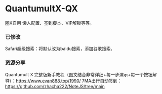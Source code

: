 # QuantumultX-QX
圈X自用
懒人配置、签到脚本、VIP解锁等等。

### 已修改
Safari超级搜索：将默认改为baidu搜索，添加谷歌搜索。

### 资源分享
Quantumult X 完整版新手教程（图文结合非常详细+每一步演示+每一个按钮解释）：https://www.evan888.top/1990/
7MA出行自动签到：https://github.com/zhacha222/NoteJS/tree/main
